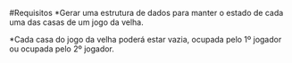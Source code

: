 #Requisitos
*Gerar uma estrutura de dados para manter o estado de cada uma das casas de um jogo da velha.

*Cada casa do jogo da velha poderá estar vazia, ocupada pelo 1º jogador ou ocupada pelo 2º jogador.